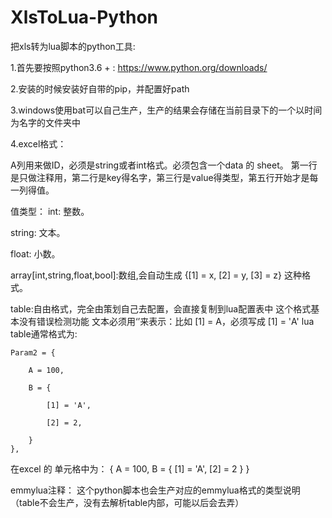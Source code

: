 # XlsToLua-Python

把xls转为lua脚本的python工具:

1.首先要按照python3.6 + : https://www.python.org/downloads/

2.安装的时候安装好自带的pip，并配置好path

3.windows使用bat可以自己生产，生产的结果会存储在当前目录下的一个以时间为名字的文件夹中

4.excel格式：

A列用来做ID，必须是string或者int格式。必须包含一个data 的 sheet。
第一行是只做注释用，第二行是key得名字，第三行是value得类型，第五行开始才是每一列得值。

值类型：
int: 整数。

string: 文本。

float: 小数。

array[int,string,float,bool]:数组,会自动生成 {[1] = x, [2] = y, [3] = z} 这种格式。

table:自由格式，完全由策划自己去配置，会直接复制到lua配置表中
    这个格式基本没有错误检测功能
    文本必须用‘’来表示：比如 [1] = A，必须写成 [1] = 'A'
    lua table通常格式为:
        
    Param2 = {
        
        A = 100,

        B = {

            [1] = 'A',

            [2] = 2,

        }
    },

在excel 的 单元格中为： { A = 100, B = { [1] = 'A', [2] = 2 } }

emmylua注释： 这个python脚本也会生产对应的emmylua格式的类型说明（table不会生产，没有去解析table内部，可能以后会去弄）
